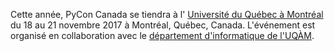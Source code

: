 Cette année, PyCon Canada se tiendra à l' [Université du Québec à Montréal](https://uqam.ca/) du 18 au 21 novembre 2017 à Montréal, Québec, Canada. L'événement est organisé en collaboration avec le [département d'informatique de l'UQÀM](http://info.uqam.ca/).
